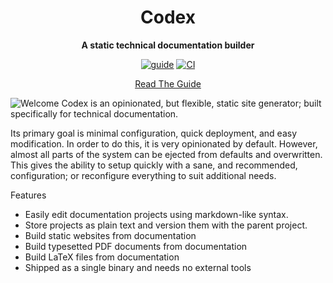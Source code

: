 <div align="center">
  <h1>Codex</h1>
  <p>
    <strong>A static technical documentation builder</strong>
  </p>
  <p>
<!-- prettier-ignore-start -->

[![guide](https://github.com/5sigma/codex/actions/workflows/docs.yml/badge.svg)](https://github.com/5sigma/codex/actions/workflows/docs.yml)
[![CI](https://github.com/5sigma/arkham/actions/workflows/ci.yml/badge.svg)](https://github.com/5sigma/arkham/actions/workflows/ci.yml)

[Read The Guide](https://codex.5sigma.io)

<!-- prettier-ignore-end -->
  <p>
</div>

![Welcome](docs/static/welcome.png)
Codex is an opinionated, but flexible, static site generator; built specifically for technical documentation.

Its primary goal is minimal configuration, quick deployment, and easy modification. In order to do this, it is very opinionated by default. However, almost all parts of the system can be ejected from defaults and overwritten. This gives the ability to setup quickly with a sane, and recommended, configuration; or reconfigure everything to suit additional needs.

Features
- Easily edit documentation projects using markdown-like syntax.
- Store projects as plain text and version them with the parent project.
- Build static websites from documentation
- Build typesetted PDF documents from documentation
- Build LaTeX files from documentation
- Shipped as a single binary and needs no external tools

